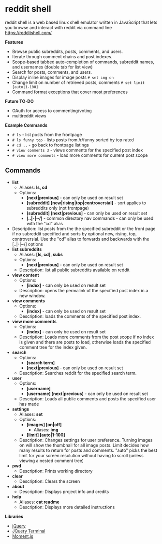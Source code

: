 # reddit shell

reddit shell is a web based linux shell emulator written in JavaScript that lets you browse and interact with reddit via command line https://redditshell.com/

**Features**

* Browse public subreddits, posts, comments, and users.
* Iterate through comment chains and post indexes.
* Scope-based tabbed auto-completion of commands, subreddit names, and usernames (double tab for list view)
* Search for posts, comments, and users.
* Display inline images for image posts `# set img on`
* Change limit on number of retrieved posts, comments `# set limit [auto|1-100]`
* Command format exceptions that cover most preferences

**Future TO-DO**

* OAuth for access to commenting/voting
* multireddit views

**Example Commands**

* `# ls` - list posts from the frontpage
* `# ls funny top` - lists posts from /r/funny sorted by top rated
* `# cd ..` - go back to frontpage listings
* `# view comments 3` - views comments for the specified post index
* `# view more comments` - load more comments for current post scope

## Commands 

* **list**
  * Aliases: **ls, cd**
  * Options:
    * **[next|previous]** - can only be used on result set
    * **[subreddit] [new|rising|top|controversial]** - sort applies to subreddits only (not frontpage)
    * **[subreddit] [next|previous]** - can only be used on result set
    * **[..|-|~/]** - common directory nav commands - can only be used with the "cd" alias
 * Description: list posts from the the specified subreddit or the front page if no subreddit specified and sorts by optional new, rising, top, controversial. Use the "cd" alias to forwards and backwards with the [..|-|~/] options
* **list subreddits**
  * Aliases: **[ls, cd], subs** 
  * Options:
    * **[next|previous]** - can only be used on result set
  * Description: list all public subreddits available on reddit
* **view content**
  * Options:
    * **[index]** - can only be used on result set
  * Description: opens the permalink of the specified post index in a new window.
* **view comments**
  * Options:
    * **[index]** - can only be used on result set
  * Description: loads the comments of the specified post index.
* **view more comments**
  * Options:
    * **[index]** - can only be used on result set
  * Description: Loads more comments from the post scope if no index is given and there are posts to load, otherwise loads the specified comment tree for the index given.
* **search**
  * Options:
    * **[search term]**
    * **[next|previous]** - can only be used on result set
  * Description: Searches reddit for the specified search term.
* **user**
  * Options:
    * **[username]**
    * **[username] [next|previous]** - can only be used on result set
  * Description: Loads all public comments and posts the specified user has made
* **settings**
  * Aliases: **set**
  * Options:
    * **[images] [on|off]**
      * Aliases: **img**
    * **[limit] [auto|1-100]**
  * Description: Changes settings for user preference. Turning images on will show the thumbnail for all image posts. Limit decides how many results to return for posts and comments. "auto" picks the best limit for your screen resolution without having to scroll (unless viewing a nested comment tree)
* **pwd**
  * Description: Prints working directory
* **clear**
  * Description: Clears the screen
* **about**
  * Description: Displays project info and credits
* **help**
  * Aliases: **cat readme**
  * Description: Displays more detailed instructions

**Libraries**

- [jQuery](https://jquery.com/)
- [JQuery Terminal](http://terminal.jcubic.pl/)
- [Moment.js](http://momentjs.com/)

